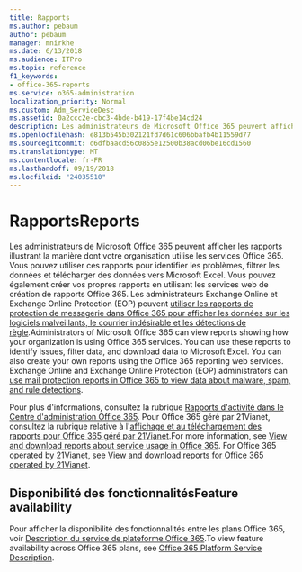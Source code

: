 ```yaml
---
title: Rapports
ms.author: pebaum
author: pebaum
manager: mnirkhe
ms.date: 6/13/2018
ms.audience: ITPro
ms.topic: reference
f1_keywords:
- office-365-reports
ms.service: o365-administration
localization_priority: Normal
ms.custom: Adm_ServiceDesc
ms.assetid: 0a2ccc2e-cbc3-4bde-b419-17f4be14cd24
description: Les administrateurs de Microsoft Office 365 peuvent afficher les rapports illustrant la manière dont votre organisation utilise les services Office 365. Vous pouvez utiliser ces rapports pour identifier les problèmes, filtrer les données et télécharger des données vers Microsoft Excel. Vous pouvez également créer vos propres rapports en utilisant les services web de création de rapports Office 365. Les administrateurs Exchange Online et Exchange Online Protection (EOP) peuvent utiliser des rapports de protection de messagerie dans Office 365 pour afficher les données sur les programmes malveillants, le courrier indésirable et les détections de règle.
ms.openlocfilehash: e813b545b302121fd7d61c606bbafb4b11559d77
ms.sourcegitcommit: d6dfbaacd56c0855e12500b38acd06be16cd1560
ms.translationtype: MT
ms.contentlocale: fr-FR
ms.lasthandoff: 09/19/2018
ms.locfileid: "24035510"
---
```

# <a name="reports"></a><span data-ttu-id="13f74-106">Rapports</span><span class="sxs-lookup"><span data-stu-id="13f74-106">Reports</span></span>

<span data-ttu-id="13f74-p102">Les administrateurs de Microsoft Office 365 peuvent afficher les rapports illustrant la manière dont votre organisation utilise les services Office 365. Vous pouvez utiliser ces rapports pour identifier les problèmes, filtrer les données et télécharger des données vers Microsoft Excel. Vous pouvez également créer vos propres rapports en utilisant les services web de création de rapports Office 365. Les administrateurs Exchange Online et Exchange Online Protection (EOP) peuvent [utiliser les rapports de protection de messagerie dans Office 365 pour afficher les données sur les logiciels malveillants, le courrier indésirable et les détections de règle](https://go.microsoft.com/fwlink/p/?LinkId=401102).</span><span class="sxs-lookup"><span data-stu-id="13f74-p102">Administrators of Microsoft Office 365 can view reports showing how your organization is using Office 365 services. You can use these reports to identify issues, filter data, and download data to Microsoft Excel. You can also create your own reports using the Office 365 reporting web services. Exchange Online and Exchange Online Protection (EOP) administrators can [use mail protection reports in Office 365 to view data about malware, spam, and rule detections](https://go.microsoft.com/fwlink/p/?LinkId=401102).</span></span>
  
<span data-ttu-id="13f74-p103">Pour plus d'informations, consultez la rubrique [Rapports d'activité dans le Centre d'administration Office 365](https://go.microsoft.com/fwlink/p/?LinkID=270182). Pour Office 365 géré par 21Vianet, consultez la rubrique relative à l'[affichage et au téléchargement des rapports pour Office 365 géré par 21Vianet](http://go.microsoft.com/fwlink/?LinkID=733348&amp;clcid=0x409).</span><span class="sxs-lookup"><span data-stu-id="13f74-p103">For more information, see [View and download reports about service usage in Office 365](https://go.microsoft.com/fwlink/p/?LinkID=270182). For Office 365 operated by 21Vianet, see [View and download reports for Office 365 operated by 21Vianet](http://go.microsoft.com/fwlink/?LinkID=733348&amp;clcid=0x409).</span></span>
  
## <a name="feature-availability"></a><span data-ttu-id="13f74-113">Disponibilité des fonctionnalités</span><span class="sxs-lookup"><span data-stu-id="13f74-113">Feature availability</span></span>

<span data-ttu-id="13f74-114">Pour afficher la disponibilité des fonctionnalités entre les plans Office 365, voir [Description du service de plateforme Office 365](https://technet.microsoft.com/en-us/library/office-365-platform-service-description.aspx).</span><span class="sxs-lookup"><span data-stu-id="13f74-114">To view feature availability across Office 365 plans, see [Office 365 Platform Service Description](https://technet.microsoft.com/en-us/library/office-365-platform-service-description.aspx).</span></span>
  

